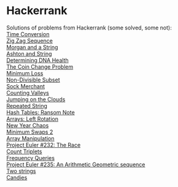 # Hackerrank

Solutions of problems from Hackerrank (some solved, some not): <br/>
<a href="https://www.hackerrank.com/challenges/time-conversion/problem?h_r=profile">Time Conversion</a><br/>
<a href="https://www.hackerrank.com/challenges/zig-zag-sequence/problem?h_r=profile">Zig Zag Sequence</a><br/>
<a href="https://www.hackerrank.com/challenges/morgan-and-a-string/problem?h_r=profile">Morgan and a String</a><br/>
<a href="https://www.hackerrank.com/challenges/ashton-and-string/problem?h_r=profile">Ashton and String</a><br/>
<a href="https://www.hackerrank.com/challenges/determining-dna-health/problem?h_r=profile">Determining DNA Health</a><br/>
<a href="https://www.hackerrank.com/challenges/coin-change/problem?h_r=profile">The Coin Change Problem</a><br/>
<a href="https://www.hackerrank.com/challenges/minimum-loss/problem?h_r=profile">Minimum Loss</a><br/>
<a href="https://www.hackerrank.com/challenges/non-divisible-subset/problem?h_r=profile">Non-Divisible Subset</a><br/>
<a href="https://www.hackerrank.com/challenges/sock-merchant/problem?h_r=profile">Sock Merchant</a><br/>
<a href="https://www.hackerrank.com/challenges/counting-valleys/problem?h_r=profile">Counting Valleys</a><br/>
<a href="https://www.hackerrank.com/challenges/jumping-on-the-clouds/problem?h_r=profile">Jumping on the Clouds</a><br/>
<a href="https://www.hackerrank.com/challenges/repeated-string/problem?h_r=profile">Repeated String</a><br/>
<a href="https://www.hackerrank.com/challenges/ctci-ransom-note/problem?h_r=profile">Hash Tables: Ransom Note</a><br/>
<a href="https://www.hackerrank.com/challenges/ctci-array-left-rotation/problem?h_r=profile">Arrays: Left Rotation</a><br/>
<a href="https://www.hackerrank.com/challenges/new-year-chaos/problem?h_r=profile">New Year Chaos</a><br/>
<a href="https://www.hackerrank.com/challenges/minimum-swaps-2/problem?h_r=profile">Minimum Swaps 2</a><br/>
<a href="https://www.hackerrank.com/challenges/crush/problem?h_r=profile">Array Manipulation</a><br/>
<a href="https://www.hackerrank.com/contests/projecteuler/challenges/euler232/problem?h_r=profile">Project Euler #232: The Race</a><br/>
<a href="https://www.hackerrank.com/challenges/count-triplets-1/problem?h_l=interview&playlist_slugs%5B%5D=interview-preparation-kit&playlist_slugs%5B%5D=dictionaries-hashmaps">Count Triplets</a><br/>
<a href="https://www.hackerrank.com/challenges/frequency-queries/problem?h_l=interview&playlist_slugs%5B%5D=interview-preparation-kit&playlist_slugs%5B%5D=dictionaries-hashmaps">Frequency Queries</a><br/>
<a href="https://www.hackerrank.com/contests/projecteuler/challenges/euler235/problem">Project Euler #235: An Arithmetic Geometric sequence</a><br/>
<a href="https://www.hackerrank.com/challenges/two-strings/problem?h_l=interview&playlist_slugs%5B%5D=interview-preparation-kit&playlist_slugs%5B%5D=dictionaries-hashmaps">Two strings</a><br/>
<a href="https://www.hackerrank.com/challenges/candies/problem?h_l=interview&playlist_slugs%5B%5D=interview-preparation-kit&playlist_slugs%5B%5D=dynamic-programming">Candies</a><br/>
